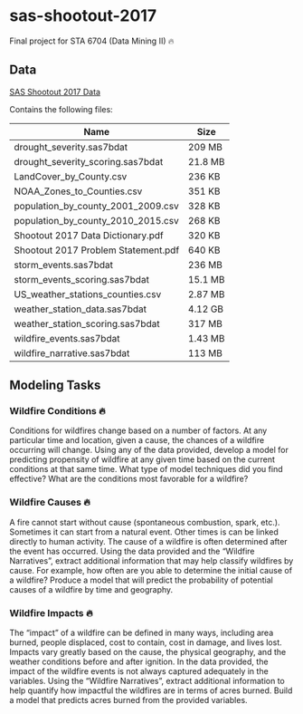 # sas-shootout-2017
Final project for STA 6704 (Data Mining II) :fire:

## Data
[SAS Shootout 2017 Data](http://www.sas.com/events/analytics/us/2017-analytics-shootout-data-package.zip)

Contains the following files:

Name | Size
---- | -----
drought_severity.sas7bdat | 209 MB
drought_severity_scoring.sas7bdat | 21.8 MB
LandCover_by_County.csv | 236 KB
NOAA_Zones_to_Counties.csv | 351 KB
population_by_county_2001_2009.csv | 328 KB
population_by_county_2010_2015.csv | 268 KB
Shootout 2017 Data Dictionary.pdf | 320 KB
Shootout 2017 Problem Statement.pdf | 640 KB
storm_events.sas7bdat | 236 MB
storm_events_scoring.sas7bdat | 15.1 MB
US_weather_stations_counties.csv | 2.87 MB
weather_station_data.sas7bdat | 4.12 GB
weather_station_scoring.sas7bdat | 317 MB
wildfire_events.sas7bdat | 1.43 MB
wildfire_narrative.sas7bdat | 113 MB

## Modeling Tasks

### Wildfire Conditions :fire:
Conditions for wildfires change based on a number of factors. At any particular time and location, given a cause, the chances of a wildfire occurring will change. Using any of the data provided, develop a model for predicting propensity of wildfire at any given time based on the current conditions at that same time. What type of model techniques did you find effective? What are the conditions most favorable for a wildfire?

### Wildfire Causes :fire:
A fire cannot start without cause (spontaneous combustion, spark, etc.). Sometimes it can start from a natural event. Other times is can be linked directly to human activity. The cause of a wildfire is often determined after the event has occurred. Using the data provided and the “Wildfire Narratives”, extract additional information that may help classify wildfires by cause. For example, how often are you able to determine the initial cause of a wildfire? Produce a model that will predict the probability of potential causes of a wildfire by time and geography.

### Wildfire Impacts :fire:
The “impact” of a wildfire can be defined in many ways, including area burned, people displaced, cost to contain, cost in damage, and lives lost. Impacts vary greatly based on the cause, the physical geography, and the weather conditions before and after ignition. In the data provided, the impact of the wildfire events is not always captured adequately in the variables. Using the “Wildfire Narratives”, extract additional information to help quantify how impactful the wildfires are in terms of acres burned. Build a model that predicts acres burned from the provided variables.
